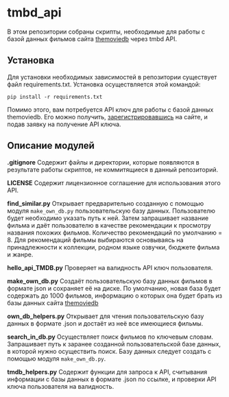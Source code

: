 tmbd_api
===
В этом репозитории собраны скрипты, необходимые для работы с базой данных фильмов сайта [themoviedb](https://www.themoviedb.org/) через tmbd API.

Установка
---
Для установки необходимых зависимостей в репозитории существует файл requirements.txt. Установка осуществляется этой командой:

`pip install -r requirements.txt`

Помимо этого, вам потребуется API ключ для работы с базой данных themoviedb. Его можно получить, [зарегистрировавшись](https://www.themoviedb.org/signup) на сайте, и подав заявку на получение API ключа.

Описание модулей
---
**.gitignore** Содержит файлы и директории, которые появляются в результате работы скриптов, не коммитящиеся в данный репозиторий.

**LICENSE** Содержит лицензионное соглашение для использования этого API.

**find_similar.py** Открывает предварительно созданную с помощью модуля `make_own_db.py` пользовательскую базу данных. Пользователю будет необходимо указать путь к ней. Затем запрашивает название фильма и даёт пользователю в качестве рекомендации к просмотру названия похожих фильмов. Количество рекомендаций по умолчанию = 8. Для рекомендаций фильмы выбираются основываясь на принадлежности к коллекции, родном языке озвучки, бюджете фильма и жанре.

**hello_api_TMDB.py** Проверяет на валидность API ключ пользователя.

**make_own_db.py** Создаёт пользовательскую базу данных фильмов в формате json и сохраняет её на диске. По умолчанию, новая база будет содержать до 1000 фильмов, информацию о которых она будет брать из базы данных сайта [themoviedb](https://www.themoviedb.org/)

**own_db_helpers.py** Открывает для чтения пользовательскую базу данных в формате .json и достаёт из неё все имеющиеся фильмы.

**search_in_db.py** Осуществляет поиск фильмов по ключевым словам. Запрашивает путь к заранее созданной пользовательской базе данных, в которой нужно осуществить поиск. Базу данных следует создать с помощью модуля `make_own_db.py`.

**tmdb_helpers.py** Содержит функции для запроса к API, считывания информации с базы данных в формате .json по ссылке, и проверки API ключа пользователя на валидность.
